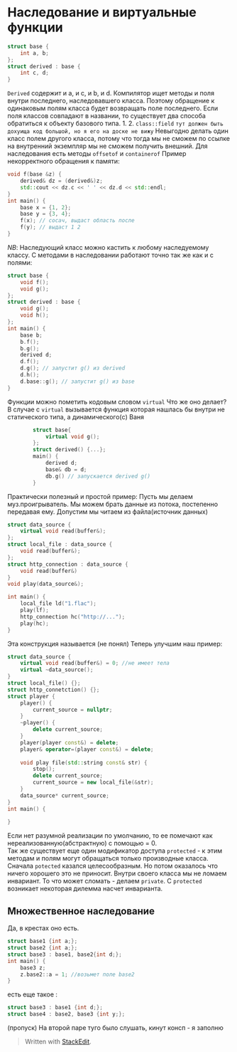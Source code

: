 ﻿# Наследование и виртуальные функции
```c++
struct base {
	int a, b;
};
struct derived : base {
	int c, d;
}
```
`Derived` содержит и а, и с, и b, и d.
Компилятор ищет методы и поля внутри последнего, наследовавшего класса. Поэтому обращение к одинаковым полям класса будет возвращать поле последнего.
Если поля классов совпадают в названии, то существует два способа обратиться к объекту базового типа.
1. 
2.  `class::field`
`тут должен быть дохуища код большой, но я его на доске не вижу`
Невыгодно делать один класс полем другого класса, потому что тогда мы не сможем по ссылке на внутренний экземпляр мы не сможем получить внешний.
Для наследования есть методы `offsetof` и `containerof`
Пример некорректного обращения к памяти: 
```c++
void f(base &z) {
	derived& dz = (derived&)z;
	std::cout << dz.c << ' ' << dz.d << std::endl;
}
int main() {
	base x = {1, 2};
	base y = {3, 4};
	f(x); // сосач, выдаст область после
	f(y); // выдаст 1 2
}
``` 
$NB$: Наследующий класс можно кастить к любому наследуемому классу.
С методами в наследовании работают точно так же как и с полями:
```c++
struct base {
	void f();
	void g();
};
struct derived : base {
	void g();
	void h();
};
int main() {
	base b;
	b.f();
	b.g();
	derived d;
	d.f();
	d.g(); // запустит g() из derived
	d.h();
	d.base::g(); // запустит g() из base
}
```
Функции можно пометить кодовым словом `virtual`
Что же оно делает? В случае с `virtual` вызывается функция которая нашлась бы внутри не статического типа, а динамического(c) Ваня
```c++
		struct base{
			virtual void g();
		};
		struct derived() {...};
		main() {
			derived d;
			base& db = d;
			db.g() // запускается derived g()
		}
```
Практически полезный и простой пример:
Пусть мы делаем муз.проигрыватель. Мы можем брать данные из потока, постепенно передавая ему. Допустим мы читаем из файла(источник данных)
```c++
struct data_source {
	virtual void read(buffer&);
};
struct local_file : data_source {
	void read(buffer&);
};
struct http_connection : data_source {
	void read(buffer&)
}
void play(data_source&);

int main() {
	local_file ld("1.flac");
	play(lf);
	http_connection hc("http://...");
	play(hc);
}
``` 
Эта конструкция называется (не понял)
Теперь улучшим наш пример:
```c++
struct data_source {
	virtual void read(buffer&) = 0; //не имеет тела
	virtual ~data_source();
}
struct local_file() {};
struct http_connetction() {};
struct player {
	player() {
		current_source = nullptr;
	}
	~player() {
		delete current_source;
	}
	player(player const&) = delete;
	player& operator=(player const&) = delete;
	
	void play file(std::string const& str) {
		stop();
		delete current_source;
		current_source = new local_file(&str);
	}
	data_source* current_source;
}
int main() {
	
}
```
Если нет разумной реализации по умолчанию, то ее помечают как нереализованную(абстрактную) с помощью = 0.  
Так же существует еще один модификатор доступа `protected` - к этим методам и полям могут обращаться только производные класса.
Сначала `potected` казался целесообразным. Но потом оказалось что ничего хорошего это не приносит.
Внутри своего класса мы не ломаем инвариант. То что может сломать - делаем `private`.  С `protected` возникает некоторая дилемма насчет инварианта.

## Множественное наследование
Да, в крестах оно есть.
```c++
struct base1 {int a;};
struct base2 {int a;};
struct base3 : base1, base2{int d;};
int main() {
	base3 z;
	z.base2::a = 1; //возьмет поле base2
}
```
есть еще такое :
```c++
struct base3 : base1 {int d;};
struct base4 : base2, base3 {int y;};
```
 (пропуск)
 На второй паре туго было слушать, кинут консп - я заполню


> Written with [StackEdit](https://stackedit.io/).
